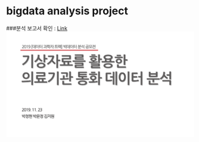 # bigdata analysis project

###분석 보고서 확인 : [Link](https://github.com/JngHyun/ESAA_BIGDATA/blob/master/분석보고서.pdf)
![image](./img/img1.png)

